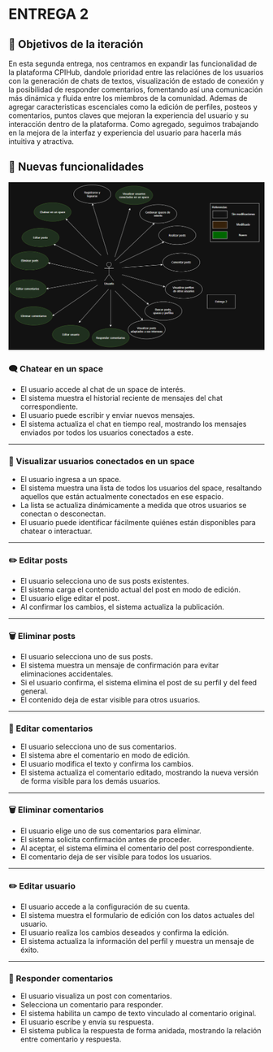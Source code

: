 # ENTREGA 2

## 🎯 Objetivos de la iteración
En esta segunda entrega, nos centramos en expandir las funcionalidad de la plataforma CPIHub, dandole prioridad entre las relaciónes de los usuarios con la generación de chats de textos, visualización de estado de conexión y la posibilidad de responder comentarios, fomentando así una comunicación más dinámica y fluida entre los miembros de la comunidad. Ademas de agregar caracteristicas escenciales como la edición de perfiles, posteos y comentarios, puntos claves que mejoran la experiencia del usuario y su interacción dentro de la plataforma. Como agregado, seguimos trabajando en la mejora de la interfaz y experiencia del usuario para hacerla más intuitiva y atractiva.

## 🧩 Nuevas funcionalidades
![Casos de uso](usecases2.png)


### 🗨️ Chatear en un space  
- El usuario accede al chat de un space de interés.  
- El sistema muestra el historial reciente de mensajes del chat correspondiente.  
- El usuario puede escribir y enviar nuevos mensajes.  
- El sistema actualiza el chat en tiempo real, mostrando los mensajes enviados por todos los usuarios conectados a este.  

---

### 👥 Visualizar usuarios conectados en un space  
- El usuario ingresa a un space.  
- El sistema muestra una lista de todos los usuarios del space, resaltando aquellos que están actualmente conectados en ese espacio.  
- La lista se actualiza dinámicamente a medida que otros usuarios se conectan o desconectan.  
- El usuario puede identificar fácilmente quiénes están disponibles para chatear o interactuar.  

---

### ✏️ Editar posts  
- El usuario selecciona uno de sus posts existentes.  
- El sistema carga el contenido actual del post en modo de edición.  
- El usuario elige editar el post.  
- Al confirmar los cambios, el sistema actualiza la publicación.  

---

### 🗑️ Eliminar posts  
- El usuario selecciona uno de sus posts.  
- El sistema muestra un mensaje de confirmación para evitar eliminaciones accidentales.  
- Si el usuario confirma, el sistema elimina el post de su perfil y del feed general.  
- El contenido deja de estar visible para otros usuarios.  

---

### 💬 Editar comentarios  
- El usuario selecciona uno de sus comentarios.  
- El sistema abre el comentario en modo de edición.  
- El usuario modifica el texto y confirma los cambios.  
- El sistema actualiza el comentario editado, mostrando la nueva versión de forma visible para los demás usuarios.  

---

### 🗑️ Eliminar comentarios  
- El usuario elige uno de sus comentarios para eliminar.  
- El sistema solicita confirmación antes de proceder.  
- Al aceptar, el sistema elimina el comentario del post correspondiente.  
- El comentario deja de ser visible para todos los usuarios.  

---

### ✏️ Editar usuario  
- El usuario accede a la configuración de su cuenta.  
- El sistema muestra el formulario de edición con los datos actuales del usuario.  
- El usuario realiza los cambios deseados y confirma la edición.  
- El sistema actualiza la información del perfil y muestra un mensaje de éxito.  

---

### 💭 Responder comentarios  
- El usuario visualiza un post con comentarios.  
- Selecciona un comentario para responder.  
- El sistema habilita un campo de texto vinculado al comentario original.  
- El usuario escribe y envía su respuesta.  
- El sistema publica la respuesta de forma anidada, mostrando la relación entre comentario y respuesta.  
